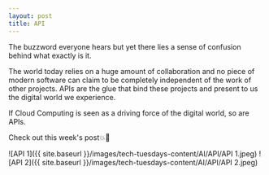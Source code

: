 ```yaml
---
layout: post
title: API
---
```

<p>The buzzword everyone hears but yet there lies a sense of confusion behind what exactly is it.<p/>
<p>The world today relies on a huge amount of collaboration and no piece of modern software can claim to be completely independent of the work of other projects. APIs are the glue that bind these projects and present to us the digital world we experience.<p/>
<p>If Cloud Computing is seen as a driving force of the digital world, so are APIs.<p/>
<p>Check out this week's post💥💫<p/>
![API 1]({{ site.baseurl }}/images/tech-tuesdays-content/AI/API/API 1.jpeg)
![API 2]({{ site.baseurl }}/images/tech-tuesdays-content/AI/API/API 2.jpeg)
